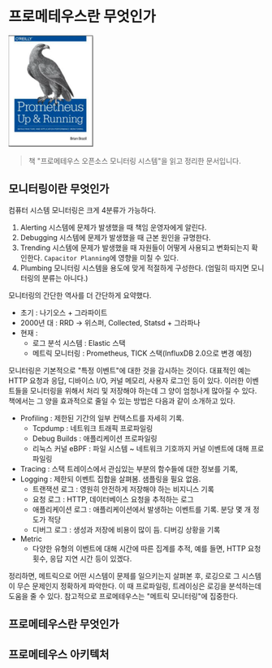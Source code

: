 # 프로메테우스란 무엇인가

![logo](../logo.png)

> 책 "프로메테우스 오픈소스 모니터링 시스템"을 읽고 정리한 문서입니다.


## 모니터링이란 무엇인가

컴퓨터 시스템 모니터링은 크게 4분류가 가능하다.

1. Alerting 시스템에 문제가 발생했을 때 책임 운영자에게 알린다.
2. Debugging 시스템에 문제가 발생했을 때 근본 원인을 규명한다.
3. Trending 시스템에 문제가 발생했을 때 자원들이 어떻게 사용되고 변화되는지 확인한다. `Capacitor Planning`에 영향을 미칠 수 있다.
4. Plumbing 모니터링 시스템을 용도에 맞게 적절하게 구성한다. (엄밀히 따지면 모니터링의 분류는 아니다.)

모니터링의 간단한 역사를 더 간단하게 요약했다.

* 초기 : 나기오스 + 그라파이트
* 2000년 대 : RRD -> 위스퍼, Collected, Statsd + 그라파나
* 현재 : 
    * 로그 분석 시스템 : Elastic 스택
    * 메트릭 모니터링 : Prometheus, TICK 스택(InfluxDB 2.0으로 변경 예정)


모니터링은 기본적으로 "특정 이벤트"에 대한 것을 감시하는 것이다. 대표적인 예는 HTTP 요청과 응답, 디바이스 I/O, 커널 메모리, 사용자 로그인 등이 있다. 이러한 이벤트들을 모니터링을 위해서 처리 및 저장해야 하는데 그 양이 엄청나게 많아질 수 있다. 책에서는 그 양을 효과적으로 줄일 수 있는 방법은 다음과 같이 소개하고 있다.

* Profiling : 제한된 기간의 일부 컨텍스트를 자세히 기록.
    * Tcpdump : 네트워크 트래픽 프로파일링
    * Debug Builds  : 애플리케이션 프로파일링
    * 리눅스 커널 eBPF : 파일 시스템 ~ 네트워크 기호까지 커널 이벤트에 대해 프로파일링
* Tracing : 스택 트레이스에서 관심있는 부분의 함수들에 대한 정보를 기록, 
* Logging : 제한되 이벤트 집합을 살펴봄. 샘플링을 필요 없음.
    * 트랜잭션 로그 : 영원히 안전하게 저장해야 하는 비지니스 기록
    * 요청 로그 : HTTP, 데이터베이스 요청을 추적하는 로그
    * 애플리케이션 로그 : 애플리케이션에서 발생하는 이벤트를 기록. 분당 몇 개 정도가 적당
    * 디버그 로그 : 생성과 저장에 비용이 많이 듬. 디버깅 상황을 기록 
* Metric
    * 다양한 유형의 이벤트에 대해 시간에 따른 집계를 추적, 예를 들면, HTTP 요청 횟수, 응답 지연 시간 등이 있겠다.


정리하면, 메트릭으로 어떤 시스템이 문제를 일으키는지 살펴본 후, 로깅으로 그 시스템이 무슨 문제인지 정확하게 파악한다. 이 때 프로파일링, 트레이싱은 로깅을 분석하는데 도움을 줄 수 있다. 참고적으로 프로메테우스는 "메트릭 모니터링"에 집중한다.


## 프로메테우스란 무엇인가

## 프로메테우스 아키텍처